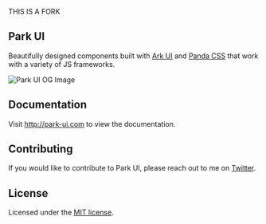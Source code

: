 THIS IS A FORK 
## Park UI

Beautifully designed components built with [Ark UI](https://ark-ui.com) and [Panda CSS](https://panda-css.com) that work with a variety of JS frameworks.


![Park UI OG Image](https://park-ui.com/opengraph-image.png)


## Documentation

Visit http://park-ui.com to view the documentation.

## Contributing

If you would like to contribute to Park UI, please reach out to me on [Twitter](https://twitter.com/grizzly_codes).

## License

Licensed under the [MIT license](https://github.com/cschroeter/park-ui/blob/main/LICENSE).
